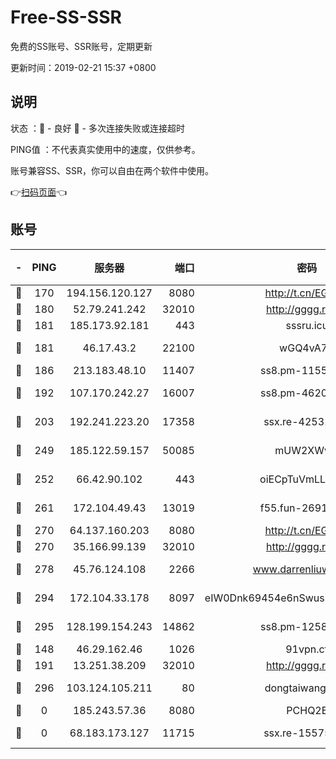 # Free-SS-SSR

免费的SS账号、SSR账号，定期更新

更新时间：2019-02-21 15:37 +0800

## 说明

状态     ：🙂 - 良好 🙁 - 多次连接失败或连接超时

PING值   ：不代表真实使用中的速度，仅供参考。

账号兼容SS、SSR，你可以自由在两个软件中使用。

👉[扫码页面](https://liesauer.github.io/free-ss-ssr.github.io/)👈

## 账号

|-|PING|服务器|端口|密码|加密方式|区域|
|:----:|:----:|:-----:|-----:|:----:|:----:|:----:|
|🙂|170|194.156.120.127|8080|http://t.cn/EGJIyrl|rc4-md5|RU|
|🙂|180|52.79.241.242|32010|http://gggg.rocks|chacha20|KR|
|🙂|181|185.173.92.181|443|sssru.icu|rc4-md5|RU|
|🙂|181|46.17.43.2|22100|wGQ4vA7D|aes-256-gcm|RU|
|🙂|186|213.183.48.10|11407|ss8.pm-11550642|rc4-md5|RU|
|🙂|192|107.170.242.27|16007|ss8.pm-46207230|aes-256-cfb|US|
|🙂|203|192.241.223.20|17358|ssx.re-42531129|aes-256-cfb|US|
|🙂|249|185.122.59.157|50085|mUW2XWw8|aes-256-cfb|GB|
|🙂|252|66.42.90.102|443|oiECpTuVmLLxk4Ts|aes-256-cfb|US|
|🙂|261|172.104.49.43|13019|f55.fun-26915398|aes-256-cfb|SG|
|🙂|270|64.137.160.203|8080|http://t.cn/EGJIyrl|rc4-md5|CA|
|🙂|270|35.166.99.139|32010|http://gggg.rocks|chacha20|US|
|🙂|278|45.76.124.108|2266|www.darrenliuwei.com|aes-256-cfb|AU|
|🙂|294|172.104.33.178|8097|eIW0Dnk69454e6nSwuspv9DmS201tQ0D|aes-256-cfb|SG|
|🙂|295|128.199.154.243|14862|ss8.pm-12583893|aes-256-cfb|SG|
|🙂|148|46.29.162.46|1026|91vpn.cf|rc4-md5|RU|
|🙂|191|13.251.38.209|32010|http://gggg.rocks|chacha20|SG|
|🙂|296|103.124.105.211|80|dongtaiwang.com|aes-256-cfb|US|
|🙁|0|185.243.57.36|8080|PCHQ2E|rc4-md5|US|
|🙁|0|68.183.173.127|11715|ssx.re-15575310|aes-256-cfb|US|
